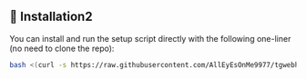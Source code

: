 ## 🚀 Installation2

You can install and run the setup script directly with the following one-liner (no need to clone the repo):

```bash
bash <(curl -s https://raw.githubusercontent.com/AllEyEsOnMe9977/tgwebhooksetup/main/setup2.sh)

